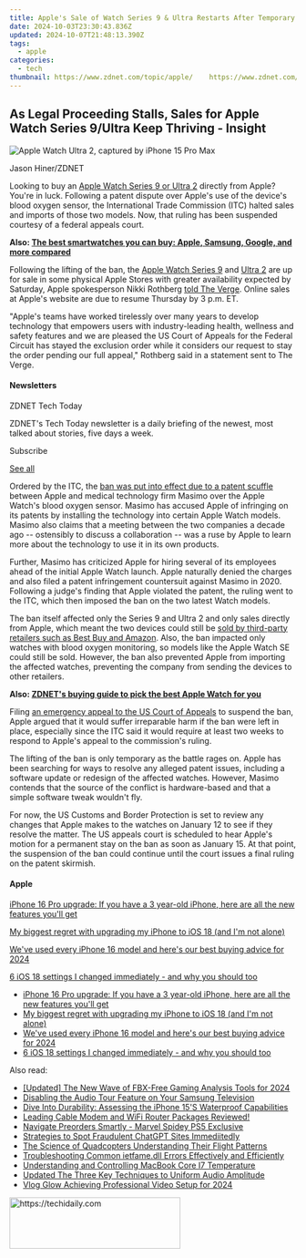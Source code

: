 ```yaml
---
title: Apple's Sale of Watch Series 9 & Ultra Restarts After Temporary Legal Halt
date: 2024-10-03T23:30:43.836Z
updated: 2024-10-07T21:48:13.390Z
tags:
  - apple
categories:
  - tech
thumbnail: https://www.zdnet.com/topic/apple/    https://www.zdnet.com/a/img/resize/f18ef07499c5a56331541657993c9217c4a89ba5/2023/10/06/31baeacf-36bd-41a8-86f5-6db7d12bee66/img-1677.jpg?width=170&height=96&fit=crop&auto=webp
---
```


## As Legal Proceeding Stalls, Sales for Apple Watch Series 9/Ultra Keep Thriving - Insight

![Apple Watch Ultra 2, captured by iPhone 15 Pro Max](https://www.zdnet.com/a/img/resize/110eb2471a0f2d636f2f9956187dae5638c27da4/2023/10/06/31baeacf-36bd-41a8-86f5-6db7d12bee66/img-1677.jpg?auto=webp&width=1280)

Jason Hiner/ZDNET

Looking to buy an [Apple Watch Series 9 or Ultra 2](https://www.zdnet.com/article/apple-watch-series-9-vs-apple-watch-ultra-2/) directly from Apple? You're in luck. Following a patent dispute over Apple's use of the device's blood oxygen sensor, the International Trade Commission (ITC) halted sales and imports of those two models. Now, that ruling has been suspended courtesy of a federal appeals court.

**Also: [The best smartwatches you can buy: Apple, Samsung, Google, and more compared](https://www.zdnet.com/article/best-smartwatch/)**

Following the lifting of the ban, the [Apple Watch Series 9](https://apple.sjv.io/c/159047/435031/7613?&sharedId=zdnet&u=https%3A%2F%2Fwww.apple.com%2Fshop%2Fbuy-watch%2Fapple-watch&subId1=zd-%5F%5FCOM%5FCLICK%5FID%5F%5F-dtp) and [Ultra 2](https://apple.sjv.io/c/159047/435031/7613?&sharedId=zdnet&u=https%3A%2F%2Fwww.apple.com%2Fshop%2Fbuy-watch%2Fapple-watch-ultra&subId1=zd-%5F%5FCOM%5FCLICK%5FID%5F%5F-dtp) are up for sale in some physical Apple Stores with greater availability expected by Saturday, Apple spokesperson Nikki Rothberg [told The Verge](https://www.theverge.com/2023/12/27/24016684/apple-watch-on-sale-again-import-sales-bans-paused). Online sales at Apple's website are due to resume Thursday by 3 p.m. ET.

"Apple's teams have worked tirelessly over many years to develop technology that empowers users with industry-leading health, wellness and safety features and we are pleased the US Court of Appeals for the Federal Circuit has stayed the exclusion order while it considers our request to stay the order pending our full appeal," Rothberg said in a statement sent to The Verge.

#### Newsletters

ZDNET Tech Today

ZDNET's Tech Today newsletter is a daily briefing of the newest, most talked about stories, five days a week.

 Subscribe

[See all](https://www.zdnet.com/newsletters/)

Ordered by the ITC, the [ban was put into effect due to a patent scuffle](https://www.zdnet.com/article/why-apple-is-halting-us-sales-of-its-watch-series-9-and-ultra-2-models-and-where-to-buy-them-now/) between Apple and medical technology firm Masimo over the Apple Watch's blood oxygen sensor. Masimo has accused Apple of infringing on its patents by installing the technology into certain Apple Watch models. Masimo also claims that a meeting between the two companies a decade ago -- ostensibly to discuss a collaboration -- was a ruse by Apple to learn more about the technology to use it in its own products.

Further, Masimo has criticized Apple for hiring several of its employees ahead of the initial Apple Watch launch. Apple naturally denied the charges and also filed a patent infringement countersuit against Masimo in 2020\. Following a judge's finding that Apple violated the patent, the ruling went to the ITC, which then imposed the ban on the two latest Watch models.

The ban itself affected only the Series 9 and Ultra 2 and only sales directly from Apple, which meant the two devices could still be [sold by third-party retailers such as Best Buy and Amazon](https://www.zdnet.com/article/apple-watch-series-9-apple-watch-ultra-2-holiday-deal/). Also, the ban impacted only watches with blood oxygen monitoring, so models like the Apple Watch SE could still be sold. However, the ban also prevented Apple from importing the affected watches, preventing the company from sending the devices to other retailers.

**Also: [ZDNET's buying guide to pick the best Apple Watch for you](https://www.zdnet.com/article/best-apple-watch/)**

Filing [an emergency appeal to the US Court of Appeals](https://www.documentcloud.org/documents/24238097-apple-watch-masimo-itc-appeal) to suspend the ban, Apple argued that it would suffer irreparable harm if the ban were left in place, especially since the ITC said it would require at least two weeks to respond to Apple's appeal to the commission's ruling.

The lifting of the ban is only temporary as the battle rages on. Apple has been searching for ways to resolve any alleged patent issues, including a software update or redesign of the affected watches. However, Masimo contends that the source of the conflict is hardware-based and that a simple software tweak wouldn't fly.

For now, the US Customs and Border Protection is set to review any changes that Apple makes to the watches on January 12 to see if they resolve the matter. The US appeals court is scheduled to hear Apple's motion for a permanent stay on the ban as soon as January 15\. At that point, the suspension of the ban could continue until the court issues a final ruling on the patent skirmish.

#### Apple

[iPhone 16 Pro upgrade: If you have a 3 year-old iPhone, here are all the new features you'll get](https://www.zdnet.com/article/iphone-16-pro-and-pro-max-hands-on/ "iPhone 16 Pro upgrade: If you have a 3 year-old iPhone, here are all the new features you'll get")

[My biggest regret with upgrading my iPhone to iOS 18 (and I'm not alone)](https://www.zdnet.com/article/my-biggest-regret-with-upgrading-my-iphone-to-ios-18-and-im-not-alone/ "My biggest regret with upgrading my iPhone to iOS 18 (and I'm not alone)")

[We've used every iPhone 16 model and here's our best buying advice for 2024](https://www.zdnet.com/article/iphone-16-pro-max-buying-advice-2024/ "We've used every iPhone 16 model and here's our best buying advice for 2024")

[6 iOS 18 settings I changed immediately - and why you should too](https://www.zdnet.com/article/6-ios-18-settings-i-changed-immediately-and-why-you-should-too/ "6 iOS 18 settings I changed immediately - and why you should too")

* [iPhone 16 Pro upgrade: If you have a 3 year-old iPhone, here are all the new features you'll get](https://www.zdnet.com/article/iphone-16-pro-and-pro-max-hands-on/ "iPhone 16 Pro upgrade: If you have a 3 year-old iPhone, here are all the new features you'll get")
* [My biggest regret with upgrading my iPhone to iOS 18 (and I'm not alone)](https://www.zdnet.com/article/my-biggest-regret-with-upgrading-my-iphone-to-ios-18-and-im-not-alone/ "My biggest regret with upgrading my iPhone to iOS 18 (and I'm not alone)")
* [We've used every iPhone 16 model and here's our best buying advice for 2024](https://www.zdnet.com/article/iphone-16-pro-max-buying-advice-2024/ "We've used every iPhone 16 model and here's our best buying advice for 2024")
* [6 iOS 18 settings I changed immediately - and why you should too](https://www.zdnet.com/article/6-ios-18-settings-i-changed-immediately-and-why-you-should-too/ "6 iOS 18 settings I changed immediately - and why you should too")

<ins class="adsbygoogle"
     style="display:block"
     data-ad-format="autorelaxed"
     data-ad-client="ca-pub-7571918770474297"
     data-ad-slot="1223367746"></ins>

<ins class="adsbygoogle"
     style="display:block"
     data-ad-client="ca-pub-7571918770474297"
     data-ad-slot="8358498916"
     data-ad-format="auto"
     data-full-width-responsive="true"></ins>

<span class="atpl-alsoreadstyle">Also read:</span>
<div><ul>
<li><a href="https://screen-capture.techidaily.com/updated-the-new-wave-of-fbx-free-gaming-analysis-tools-for-2024/"><u>[Updated] The New Wave of FBX-Free Gaming Analysis Tools for 2024</u></a></li>
<li><a href="https://tech-recovery.techidaily.com/disabling-the-audio-tour-feature-on-your-samsung-television/"><u>Disabling the Audio Tour Feature on Your Samsung Television</u></a></li>
<li><a href="https://tech-recovery.techidaily.com/dive-into-durability-assessing-the-iphone-15s-waterproof-capabilities/"><u>Dive Into Durability: Assessing the iPhone 15'S Waterproof Capabilities</u></a></li>
<li><a href="https://tech-recovery.techidaily.com/1722903305372-leading-cable-modem-and-wifi-router-packages-reviewed/"><u>Leading Cable Modem and WiFi Router Packages Reviewed!</u></a></li>
<li><a href="https://games-able.techidaily.com/navigate-preorders-smartly-marvel-spidey-ps5-exclusive/"><u>Navigate Preorders Smartly - Marvel Spidey PS5 Exclusive</u></a></li>
<li><a href="https://tech-savvy.techidaily.com/strategies-to-spot-fraudulent-chatgpt-sites-immediitedly/"><u>Strategies to Spot Fraudulent ChatGPT Sites Immediitedly</u></a></li>
<li><a href="https://extra-tips.techidaily.com/the-science-of-quadcopters-understanding-their-flight-patterns/"><u>The Science of Quadcopters Understanding Their Flight Patterns</u></a></li>
<li><a href="https://tech-recovery.techidaily.com/troubleshooting-common-ietfamedll-errors-effectively-and-efficiently/"><u>Troubleshooting Common ietfame.dll Errors Effectively and Efficiently</u></a></li>
<li><a href="https://tech-recovery.techidaily.com/understanding-and-controlling-macbook-core-i7-temperature/"><u>Understanding and Controlling MacBook Core I7 Temperature</u></a></li>
<li><a href="https://audio-editing.techidaily.com/updated-the-three-key-techniques-to-uniform-audio-amplitude/"><u>Updated The Three Key Techniques to Uniform Audio Amplitude</u></a></li>
<li><a href="https://facebook-video-footage.techidaily.com/vlog-glow-achieving-professional-video-setup-for-2024/"><u>Vlog Glow Achieving Professional Video Setup for 2024</u></a></li>
</ul></div>

<!-- affiliate ads begin -->
<a href="https://wigfever.sjv.io/c/5597632/2005196/22899" target="_top" id="2005196">
  <img src="//a.impactradius-go.com/display-ad/22899-2005196" border="0" alt="https://techidaily.com" width="300" height="90"/>
</a>
<img height="0" width="0" src="https://wigfever.sjv.io/i/5597632/2005196/22899" style="position:absolute;visibility:hidden;" border="0" />
<!-- affiliate ads end -->

